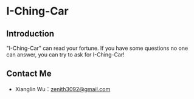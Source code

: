 # I-Ching-Car
## Introduction
"I-Ching-Car" can read your fortune. If you have some questions no one can answer, you can try to ask for I-Ching-Car!
## Contact Me
* Xianglin Wu：[zenith3092@gmail.com](mailto:zenith3092@gmail.com)
